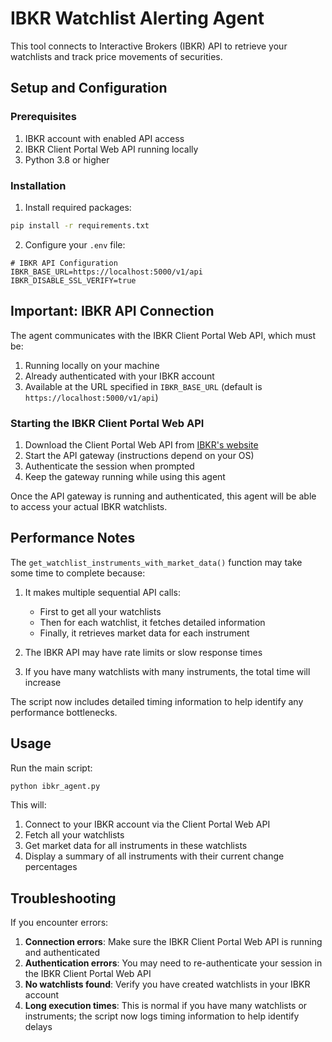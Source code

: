 # IBKR Watchlist Alerting Agent

This tool connects to Interactive Brokers (IBKR) API to retrieve your watchlists and track price movements of securities.

## Setup and Configuration

### Prerequisites

1. IBKR account with enabled API access
2. IBKR Client Portal Web API running locally
3. Python 3.8 or higher

### Installation

1. Install required packages:

```bash
pip install -r requirements.txt
```

2. Configure your `.env` file:

```
# IBKR API Configuration
IBKR_BASE_URL=https://localhost:5000/v1/api
IBKR_DISABLE_SSL_VERIFY=true
```

## Important: IBKR API Connection

The agent communicates with the IBKR Client Portal Web API, which must be:

1. Running locally on your machine
2. Already authenticated with your IBKR account
3. Available at the URL specified in `IBKR_BASE_URL` (default is `https://localhost:5000/v1/api`)

### Starting the IBKR Client Portal Web API

1. Download the Client Portal Web API from [IBKR's website](https://interactivebrokers.github.io/cpwebapi/)
2. Start the API gateway (instructions depend on your OS)
3. Authenticate the session when prompted
4. Keep the gateway running while using this agent

Once the API gateway is running and authenticated, this agent will be able to access your actual IBKR watchlists.

## Performance Notes

The `get_watchlist_instruments_with_market_data()` function may take some time to complete because:

1. It makes multiple sequential API calls:
   - First to get all your watchlists
   - Then for each watchlist, it fetches detailed information
   - Finally, it retrieves market data for each instrument

2. The IBKR API may have rate limits or slow response times

3. If you have many watchlists with many instruments, the total time will increase

The script now includes detailed timing information to help identify any performance bottlenecks.

## Usage

Run the main script:

```bash
python ibkr_agent.py
```

This will:
1. Connect to your IBKR account via the Client Portal Web API
2. Fetch all your watchlists
3. Get market data for all instruments in these watchlists
4. Display a summary of all instruments with their current change percentages

## Troubleshooting

If you encounter errors:

1. **Connection errors**: Make sure the IBKR Client Portal Web API is running and authenticated
2. **Authentication errors**: You may need to re-authenticate your session in the IBKR Client Portal Web API
3. **No watchlists found**: Verify you have created watchlists in your IBKR account
4. **Long execution times**: This is normal if you have many watchlists or instruments; the script now logs timing information to help identify delays
